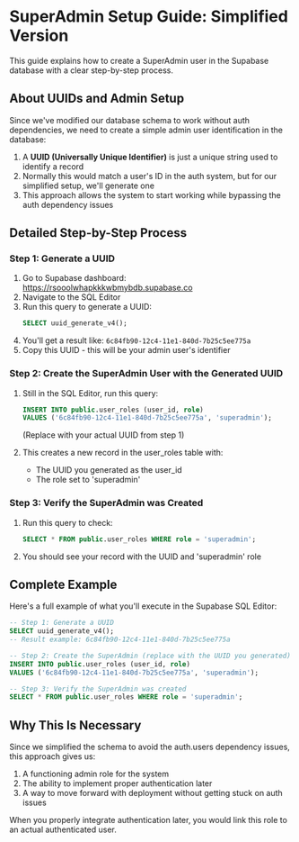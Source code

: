 # SuperAdmin Setup Guide: Simplified Version

This guide explains how to create a SuperAdmin user in the Supabase database with a clear step-by-step process.

## About UUIDs and Admin Setup

Since we've modified our database schema to work without auth dependencies, we need to create a simple admin user identification in the database:

1. A **UUID (Universally Unique Identifier)** is just a unique string used to identify a record
2. Normally this would match a user's ID in the auth system, but for our simplified setup, we'll generate one
3. This approach allows the system to start working while bypassing the auth dependency issues

## Detailed Step-by-Step Process

### Step 1: Generate a UUID

1. Go to Supabase dashboard: https://rsooolwhapkkkwbmybdb.supabase.co
2. Navigate to the SQL Editor
3. Run this query to generate a UUID:
   ```sql
   SELECT uuid_generate_v4();
   ```
4. You'll get a result like: `6c84fb90-12c4-11e1-840d-7b25c5ee775a`
5. Copy this UUID - this will be your admin user's identifier

### Step 2: Create the SuperAdmin User with the Generated UUID

1. Still in the SQL Editor, run this query:
   ```sql
   INSERT INTO public.user_roles (user_id, role)
   VALUES ('6c84fb90-12c4-11e1-840d-7b25c5ee775a', 'superadmin');
   ```
   (Replace with your actual UUID from step 1)

2. This creates a new record in the user_roles table with:
   - The UUID you generated as the user_id
   - The role set to 'superadmin'

### Step 3: Verify the SuperAdmin was Created

1. Run this query to check:
   ```sql
   SELECT * FROM public.user_roles WHERE role = 'superadmin';
   ```
2. You should see your record with the UUID and 'superadmin' role

## Complete Example

Here's a full example of what you'll execute in the Supabase SQL Editor:

```sql
-- Step 1: Generate a UUID
SELECT uuid_generate_v4();
-- Result example: 6c84fb90-12c4-11e1-840d-7b25c5ee775a

-- Step 2: Create the SuperAdmin (replace with the UUID you generated)
INSERT INTO public.user_roles (user_id, role)
VALUES ('6c84fb90-12c4-11e1-840d-7b25c5ee775a', 'superadmin');

-- Step 3: Verify the SuperAdmin was created
SELECT * FROM public.user_roles WHERE role = 'superadmin';
```

## Why This Is Necessary

Since we simplified the schema to avoid the auth.users dependency issues, this approach gives us:

1. A functioning admin role for the system
2. The ability to implement proper authentication later
3. A way to move forward with deployment without getting stuck on auth issues

When you properly integrate authentication later, you would link this role to an actual authenticated user.
